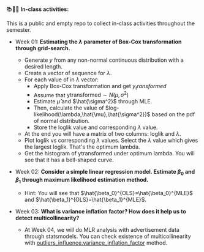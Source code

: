📚📖📝 **In-class activities:**


 This is a public and empty repo to collect in-class activities throughout the semester.
 
 - Week 01: **Estimating the $\lambda$ parameter of Box-Cox transformation through grid-search.**
   
   - Generate $y$ from any non-normal continuous distribution with a desired length.
   - Create a vector of sequence for $\lambda$.
   - For each value of in $\lambda$ vector:
      - Apply Box-Cox transformation and get $y_transformed$
      - Assume that $\text{ytransformed} \sim N(\mu, \sigma^2)$
      - Estimate $\hat{\mu}$ and $\hat{\sigma^2}$ through MLE.
      - Then, calculate the value of $log-likelihood(\lambda,\hat{\mu},\hat{\sigma^2})$ based on the pdf of normal distribution.
      - Store the loglik value and corresponding $\lambda$ value.
    - At the end you will have a matrix of two columns: loglik and $\lambda$.
    - Plot loglik vs corresponding $\lambda$ values. Select the $\lambda$ value which gives the largest loglik. That's the optimum lambda.
    - Get the histogram of $\text{ytransformed}$ under optimum lambda. You will see that it has a bell-shaped curve.
    
  - Week 02: **Consider a simple linear regression model. Estimate $\beta_0$ and $\beta_1$ through maximum likelihood estimation method.**
    
    - Hint: You will see that $\hat{\beta_0}^{OLS}=\hat{\beta_0}^{MLE}$ and $\hat{\beta_1}^{OLS}=\hat{\beta_1}^{MLE}$.

  - Week 03: **What is variance inflation factor? How does it help us to detect multicollinearity?**
  
    - At Week 04, we will do MLR analysis with advertisement data through statsmodels. You can check existence of multicollinearity with
    [outliers_influence.variance_inflation_factor](https://www.statsmodels.org/dev/generated/statsmodels.stats.outliers_influence.variance_inflation_factor.html) method.
  
  
